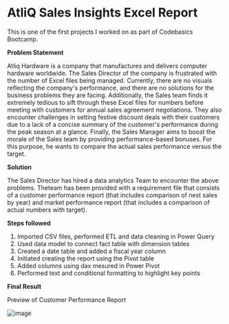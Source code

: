 # AtliQ Sales Insights Excel Report
This is one of the first projects I worked on as part of Codebasics Bootcamp.

**Problem Statement**

Atliq Hardware is a company that manufactures and delivers computer hardware worldwide. The Sales Director of the company is frustrated with the number of Excel files being managed. Currently, there are no visuals reflecting the company's performance, and there are no solutions for the business problems they are facing.
Additionally, the Sales team finds it extremely tedious to sift through these Excel files for numbers before meeting with customers for annual sales agreement negotiations. They also encounter challenges in setting festive discount deals with their customers due to a lack of a concise summary of the customer's performance during the peak season at a glance. Finally, the Sales Manager aims to boost the morale of the Sales team by providing performance-based bonuses. For this purpose, he wants to compare the actual sales performance versus the target.

**Solution**

The Sales Director has hired a data analytics Team to encounter the above problems. Theteam has been provided with a requirement file that consists of a customer performance report (that includes comparison of nest sales by year) and market performance report (that includes a comparison of actual numbers with target).

**Steps followed**
1. Imported CSV files, performed ETL and data cleaning in Power Query
2. Used data model to connect fact table with dimension tables
3. Created a date table and added a fiscal year column
4. Initiated creating the report using the Pivot table
5. Added columns using dax mesured in Power Pivot
6. Performed text and conditional formatting to highlight key points

**Final Result**

Preview of Customer Performance Report

![image](https://github.com/NS83/AtliQ_Sales_Insights_Excel/assets/44031440/03816ccc-725a-448f-ad56-ae8810362664)


